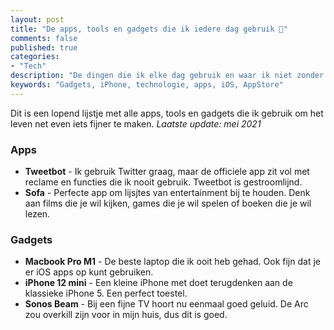 ```yaml
---
layout: post
title: "De apps, tools en gadgets die ik iedere dag gebruik 📱"
comments: false
published: true
categories: 
- "Tech"
description: "De dingen die ik elke dag gebruik en waar ik niet zonder kan.."
keywords: "Gadgets, iPhone, technologie, apps, iOS, AppStore"
---
```


Dit is een lopend lijstje met alle apps, tools en gadgets die ik gebruik om het leven net even iets fijner te maken.
*Laatste update: mei 2021*

### Apps
- **Tweetbot** - Ik gebruik Twitter graag, maar de officiele app zit vol met reclame en functies die ik nooit gebruik. Tweetbot is gestroomlijnd.
- **Sofa** - Perfecte app om lijsjtes van entertainment bij te houden. Denk aan films die je wil kijken, games die je wil spelen of boeken die je wil lezen.

### Gadgets
- **Macbook Pro M1** - De beste laptop die ik ooit heb gehad. Ook fijn dat je er iOS apps op kunt gebruiken.
- **iPhone 12 mini** - Een kleine iPhone met doet terugdenken aan de klassieke iPhone 5. Een perfect toestel.
- **Sonos Beam** - Bij een fijne TV hoort nu eenmaal goed geluid. De Arc zou overkill zijn voor in mijn huis, dus dit is goed. 
